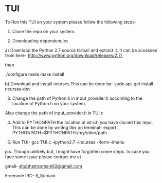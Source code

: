 TUI
===

To Run this TUI on your system please follow the following steps-

1) Clone the repo on your system.

2) Downloading dependencies

a) Download the Python 2.7 source tarball and extract it.
It can be accessed from here- http://www.python.org/download/releases/2.7/

then

./configure
make
make install

b) Download and install ncurses.This can be done by-
sudo apt-get install ncurses-dev


3) Change the path of Python.h in input_provider.h 
according to the location of Python.h on your system.

Also change the path of input_provider.h in TUI.c

4) Add to PYTHONPATH the location at which you have cloned this repo.
This can be done by writing this on terminal-
export PYTHONPATH=$PYTHONPATH:/my/other/path

5) Run TUI-
gcc TUI.c -lpython2.7 -lncurses -lform -lmenu

p.s.
Though unlikely but, I might have forgotten some steps.
In case you face some issue please contact me at-

gmail- shubhamsomani92@gmail.com

Freenode IRC- S_Somani